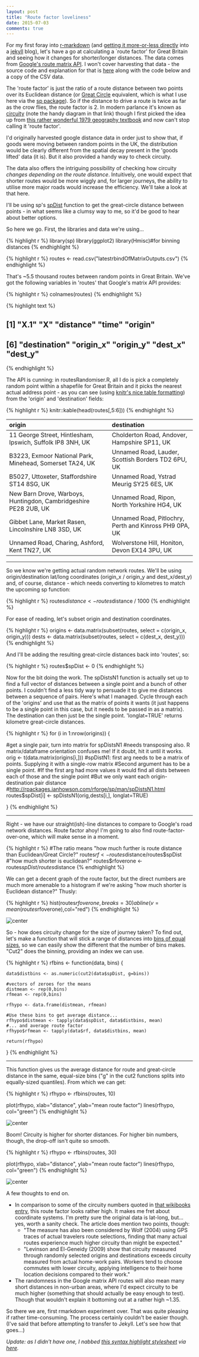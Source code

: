 ```yaml
---
layout: post
title: "Route factor loveliness"
date: 2015-07-03
comments: true
---
```


For my first foray into [r-markdown](http://rmarkdown.rstudio.com/) (and [getting it more-or-less directly](http://www.r-bloggers.com/creating-jekyll-blog-posts-from-r/) into a [jekyll](http://jekyllrb.com/) blog), let's have a go at calculating a `route factor' for Great Britain and seeing how it changes for shorter/longer distances. The data comes from [Google's route matrix API](https://developers.google.com/maps/documentation/distancematrix/). I won't cover harvesting that data - the source code and explanation for that is [here](https://github.com/DanOlner/randomNetworkDistancer) along with the code below and a copy of the CSV data.

The 'route factor' is just the ratio of a route distance between two points over its Euclidean distance (or [Great Circle](https://en.wikipedia.org/wiki/Great-circle_distance) equivalent, which is what I use here via the [sp package](http://cran.r-project.org/web/packages/sp/index.html)). So if the distance to drive a route is twice as far as the crow flies, the route factor is 2. In modern parlance it's known as [circuity](https://en.wikibooks.org/wiki/Transportation_Geography_and_Network_Science/Circuity) (note the handy diagram in that link) though I first picked the idea up from [this rather wonderful 1979 geography textbook](http://www.amazon.co.uk/People-Pattern-Process-Introduction-Geography/dp/0713162414) and now can't stop calling it 'route factor'. 

I'd originally harvested google distance data in order just to show that, if goods were moving between random points in the UK, the distribution would be clearly different from the spatial decay present in the 'goods lifted' data (it is). But it also provided a handy way to check circuity.

The data also offers the intriguing possibility of checking how circuity *changes depending on the route distance*. Intuitively, one would expect that shorter routes would be more wiggly and, for larger journeys, the ability to utilise more major roads would increase the efficiency. We'll take a look at that here.

I'll be using sp's [spDist](http://rpackages.ianhowson.com/rforge/sp/man/spDistsN1.html) function to get the great-circle distance between points - in what seems like a clumsy way to me, so it'd be good to hear about better options.

So here we go. First, the libraries and data we're using...


{% highlight r %}
library(sp)
library(ggplot2)
library(Hmisc)#for binning distances
{% endhighlight %}

{% highlight r %}
routes <- read.csv("latestrbindOfMatrixOutputs.csv")
{% endhighlight %}

That's ~5.5 thousand routes between random points in Great Britain. We've got the following variables in 'routes' that Google's matrix API provides:


{% highlight r %}
colnames(routes)
{% endhighlight %}



{% highlight text %}
##  [1] "X.1"         "X"           "distance"    "time"        "origin"     
##  [6] "destination" "origin_x"    "origin_y"    "dest_x"      "dest_y"
{% endhighlight %}

The API is cunning: in routesRandomiser.R, all I do is pick a completely random point within a shapefile for Great Britain and it picks the nearest actual address point - as you can see (using [knitr's nice table formatting](http://rmarkdown.rstudio.com/authoring_rcodechunks.html)) from the 'origin' and 'destination' fields:



{% highlight r %}
knitr::kable(head(routes[,5:6]))
{% endhighlight %}



|origin                                                           |destination                                            |
|:----------------------------------------------------------------|:------------------------------------------------------|
|11 George Street, Hintlesham, Ipswich, Suffolk IP8 3NH, UK       |Cholderton Road, Andover, Hampshire SP11, UK           |
|B3223, Exmoor National Park, Minehead, Somerset TA24, UK         |Unnamed Road, Lauder, Scottish Borders TD2 6PU, UK     |
|B5027, Uttoxeter, Staffordshire ST14 8SG, UK                     |Unnamed Road, Ystrad Meurig SY25 6ES, UK               |
|New Barn Drove, Warboys, Huntingdon, Cambridgeshire PE28 2UB, UK |Unnamed Road, Ripon, North Yorkshire HG4, UK           |
|Gibbet Lane, Market Rasen, Lincolnshire LN8 3SD, UK              |Unnamed Road, Pitlochry, Perth and Kinross PH9 0PA, UK |
|Unnamed Road, Charing, Ashford, Kent TN27, UK                    |Wolverstone Hill, Honiton, Devon EX14 3PU, UK          |

***

So we know we're getting actual random network routes. We'll be using origin/destination lat/long coordinates (origin_x / origin_y and dest_x/dest_y) and, of course, distance - which needs converting to kilometres to match the upcoming sp function:


{% highlight r %}
routes$distance <- routes$distance / 1000
{% endhighlight %}

For ease of reading, let's subset origin and destination coordinates.


{% highlight r %}
origins <- data.matrix(subset(routes, select = c(origin_x, origin_y)))
dests <- data.matrix(subset(routes, select = c(dest_x, dest_y)))
{% endhighlight %}

And I'll be adding the resulting great-circle distances back into 'routes', so:


{% highlight r %}
routes$spDist <- 0
{% endhighlight %}

Now for the bit doing the work. The spDistsN1 function is actually set up to find a full vector of distances between a single point and a bunch of other points. I couldn't find a less tidy way to persuade it to give me distances between a sequence of pairs. Here's what I managed. Cycle through each of the 'origins' and use that as the matrix of points it wants (it just happens to be a single point in this case, but it needs to be passed in as a matrix). The destination can then just be the single point. 'longlat=TRUE' returns kilometre great-circle distances.


{% highlight r %}
for (i in 1:nrow(origins)) {
  
  #get a single pair, turn into matrix for spDistsN1
  #needs transposing also. R matrix/dataframe orientation confuses me! If it doubt, hit it until it works.
  orig <- t(data.matrix(origins[i,]))
  #spDistN1: first arg needs to be a matrix of points. Supplying it with a single-row matrix
  #Second argument has to be a single point.
  #If the first arg had more values it would find all dists between each of those and the single point
  #But we only want each origin-destination pair distance
  #http://rpackages.ianhowson.com/rforge/sp/man/spDistsN1.html
  routes$spDist[i] <- spDistsN1(orig,dests[i,], longlat=TRUE)
  
}
{% endhighlight %}

***
Right - we have our straight(ish)-line distances to compare to Google's road network distances. Route factor ahoy! I'm going to also find route-factor-over-one, which will make sense in a moment.



{% highlight r %}
#The ratio means "how much further is route distance than Euclidean/Great Circle?"
routes$rf <- routes$distance/routes$spDist
#"how much shorter is euclidean?"
routes$rfoverone <- routes$spDist/routes$distance
{% endhighlight %}

We can get a decent graph of the route factor, but the direct numbers are much more amenable to a histogram if we're asking "how much shorter is Euclidean distance?" Thusly:


{% highlight r %}
hist(routes$rfoverone, breaks=30)
abline(v=mean(routes$rfoverone),col="red")
{% endhighlight %}

<img src="http://danolner.github.io/figs/routeFactor/unnamed-chunk-11-1.png" title="center" alt="center" style="display: block; margin: auto;" />

So - how does circuity change for the size of journey taken? To find out, let's make a function that will stick a range of distances into [bins of equal sizes](http://stackoverflow.com/questions/6104836/splitting-a-continuous-variable-into-equal-sized-groups), so we can easily show the different that the number of bins makes. "Cut2" does the binning, providing an index we can use.



{% highlight r %}
rfbins <- function(data, bins) {
  
    data$distbins <- as.numeric(cut2(data$spDist, g=bins))
    
    #vectors of zeroes for the means
    distmean <- rep(0,bins)
    rfmean <- rep(0,bins)
    
    rfhypo <- data.frame(distmean, rfmean)
    
    #Use these bins to get average distance...
    rfhypo$distmean <- tapply(data$spDist, data$distbins, mean)
    #... and average route factor
    rfhypo$rfmean <- tapply(data$rf, data$distbins, mean)
    
    return(rfhypo)
    
}
{% endhighlight %}

***

This function gives us the average distance for route and great-circle distance in the same, equal-size bins ("g" in the cut2 functions splits into equally-sized quantiles). From which we can get:



{% highlight r %}
rfhypo <- rfbins(routes, 10)

plot(rfhypo, xlab="distance", ylab="mean route factor")
lines(rfhypo, col="green")
{% endhighlight %}

<img src="http://danolner.github.io/figs/routeFactor/unnamed-chunk-13-1.png" title="center" alt="center" style="display: block; margin: auto;" />

Boom! Circuity is higher for shorter distances. For higher bin numbers, though, the drop-off isn't quite so smooth.



{% highlight r %}
rfhypo <- rfbins(routes, 30)

plot(rfhypo, xlab="distance", ylab="mean route factor")
lines(rfhypo, col="green")
{% endhighlight %}

<img src="http://danolner.github.io/figs/routeFactor/unnamed-chunk-14-1.png" title="center" alt="center" style="display: block; margin: auto;" />

A few thoughts to end on.

* In comparison to some of the circuity numbers quoted in [that wikibooks entry](https://en.wikibooks.org/wiki/Transportation_Geography_and_Network_Science/Circuity), this route factor looks rather high. It makes me fret about coordinate systems. I'm pretty sure the original data is lat-long, but... yes, worth a sanity check. The article does mention two points, though:
    * "The measure has also been considered by Wolf (2004) using GPS traces of actual travelers route selections, finding that many actual routes experience much higher circuity than might be expected."
    * "Levinson and El-Geneidy (2009) show that circuity measured through randomly selected origins and destinations exceeds circuity measured from actual home-work pairs. Workers tend to choose commutes with lower circuity, applying intelligence to their home location decisions compared to their work."
* The randomness in the Google matrix API routes will also mean many short distances in non-urban areas, where I'd expect circuity to be much higher (something that should actually be easy enough to test). Though that wouldn't explain it bottoming out at a rather high ~1.35.

So there we are, first rmarkdown experiment over. That was quite pleasing if rather time-consuming. The process certainly couldn't be easier though. (I've said that before attempting to transfer to Jekyll. Let's see how that goes...)

*Update: as I didn't have one, I nabbed [this syntax highlight stylesheet](https://github.com/jfisher-usgs/jfisher-usgs.github.com/blob/master/assets/themes/twitter-2.0/css/syntax.css) via [here](http://lcolladotor.github.io/2013/11/09/new-Fellgernon-Bit-setup-in-Github/#.VZbmnkZF7m6).*
